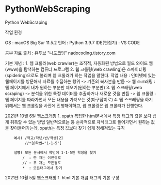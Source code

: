 # PythonWebScraping
Python WebScraping

작업 환경

OS : macOS Big Sur 11.5.2
언어 : Python 3.9.7
IDE(편집기) : VS CODE

공부 자료 출처 : 유투브 "나도코딩" nadocoding.tistory.com

기본 개념 : 
    1. 웹 크롤러(web crawler)는 조직적, 자동화된 방법으로 월드 와이드 웹(www)을 탐색하는 컴퓨터 프로그램
    2. 웹 크롤링(web crawling)은 스파이더링(spidering)으로도 불리며 웹 크롤러가 하는 작업을 말한다.
        작업 내용 : 인터넷에 있는 웹페이지를 방문해서 자료를 수집하는 행위
        -> 기존의 복사본을 만듬
        -> 웹 스크래핑 : 웹 페이지에서 내가 원하는 부분만 떼오기(원하는 부분만)
    3. 웹 스크래핑(web scraping)
        -> 분석을 위한 특정 데이터를 추출하거나 새로운 것을 만듬
        -> 웹 크롤링 : 웹 페이지를 따라가면서 모든 내용을 가져오는 것(마구잡이로)
    4. 웹 스크래핑을 하기 위해서는 웹 크롤링을 사전에 진행해야하고, 웹 크롤링은 웹 크롤러가 진행한다.

2021년 10월 6일 웹스크래핑
    1.  xpath
        복잡한 html문서에서 특정 태그의 값을 보다 쉽게 취득할 수 있는 방법
        일반적으로는 <html><body><a>등 순차적으로 자식태그로 들어가면서 원하는 값을 찾아들어가는데, xpath는 특정 값보다 찾기 쉽게 정해져있는 규칙

        예시) /학교/학년/반/학생[2]
             //*[@학번="1-1-5"]

        설명) 모든 문서에서 학번이 1-1-5인 학생을 찾기
            /  : 한 개는 이전경로
            // : 두 개는 모든경로
            *  : 모든태그에서 찾기

2021년 10월 5일 웹스크래핑
    1. html 기본 개념
        태그의 기본 구성
        <html>
            <head>
                <meta>
                <title>
            <body>
                <input>
                <a>
        등 다양한 태그가 있으며 추가적인 태그의 공부는 w3school을 참고

2021년 10월 4일 웹스크래핑_기본 개념&설정(1_html.html)
    1. vscode의 확장 기능 추가
        검색어 : open in browser(publisher:"TechER")
    
    


